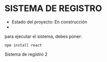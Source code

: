 <h1>SISTEMA DE REGISTRO </h1> 

- Estado del proyecto: En construcción
- 
para ejecutar el sistema, debes poner:

```npm install react```

Sistema de registro 2
